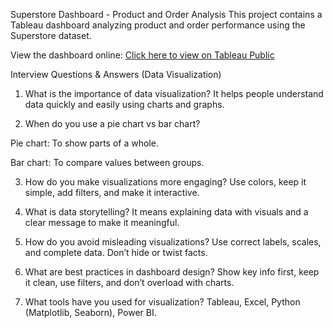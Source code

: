 Superstore Dashboard - Product and Order Analysis
This project contains a Tableau dashboard analyzing product and order performance using the Superstore dataset.

View the dashboard online:
[Click here to view on Tableau Public](https://public.tableau.com/views/SuperstoreDashboard_17543952887230/ProductandOrderAnalysisDashboard)

Interview Questions & Answers (Data Visualization)
1. What is the importance of data visualization?
It helps people understand data quickly and easily using charts and graphs.

2. When do you use a pie chart vs bar chart?

Pie chart: To show parts of a whole.

Bar chart: To compare values between groups.

3. How do you make visualizations more engaging?
Use colors, keep it simple, add filters, and make it interactive.

4. What is data storytelling?
It means explaining data with visuals and a clear message to make it meaningful.

5. How do you avoid misleading visualizations?
Use correct labels, scales, and complete data. Don’t hide or twist facts.

6. What are best practices in dashboard design?
Show key info first, keep it clean, use filters, and don’t overload with charts.

7. What tools have you used for visualization?
Tableau, Excel, Python (Matplotlib, Seaborn), Power BI.

